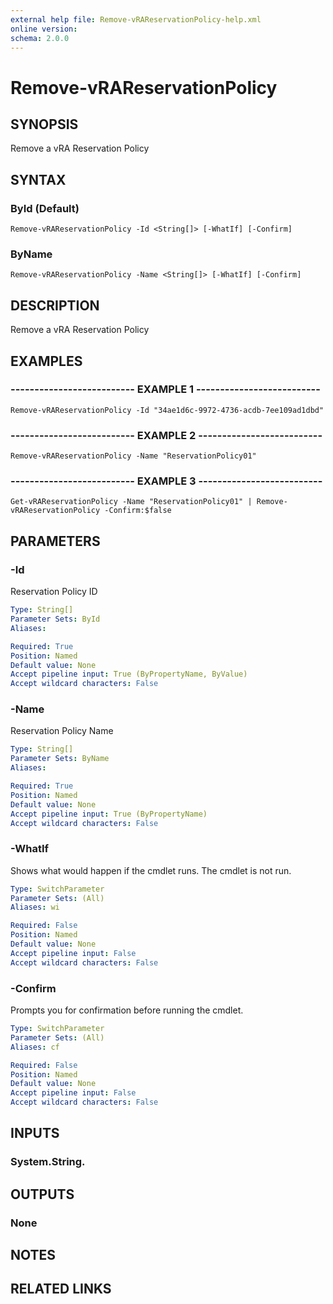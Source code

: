 ```yaml
---
external help file: Remove-vRAReservationPolicy-help.xml
online version: 
schema: 2.0.0
---
```


# Remove-vRAReservationPolicy

## SYNOPSIS
Remove a vRA Reservation Policy

## SYNTAX

### ById (Default)
```
Remove-vRAReservationPolicy -Id <String[]> [-WhatIf] [-Confirm]
```

### ByName
```
Remove-vRAReservationPolicy -Name <String[]> [-WhatIf] [-Confirm]
```

## DESCRIPTION
Remove a vRA Reservation Policy

## EXAMPLES

### -------------------------- EXAMPLE 1 --------------------------
```
Remove-vRAReservationPolicy -Id "34ae1d6c-9972-4736-acdb-7ee109ad1dbd"
```

### -------------------------- EXAMPLE 2 --------------------------
```
Remove-vRAReservationPolicy -Name "ReservationPolicy01"
```

### -------------------------- EXAMPLE 3 --------------------------
```
Get-vRAReservationPolicy -Name "ReservationPolicy01" | Remove-vRAReservationPolicy -Confirm:$false
```

## PARAMETERS

### -Id
Reservation Policy ID

```yaml
Type: String[]
Parameter Sets: ById
Aliases: 

Required: True
Position: Named
Default value: None
Accept pipeline input: True (ByPropertyName, ByValue)
Accept wildcard characters: False
```

### -Name
Reservation Policy Name

```yaml
Type: String[]
Parameter Sets: ByName
Aliases: 

Required: True
Position: Named
Default value: None
Accept pipeline input: True (ByPropertyName)
Accept wildcard characters: False
```

### -WhatIf
Shows what would happen if the cmdlet runs.
The cmdlet is not run.

```yaml
Type: SwitchParameter
Parameter Sets: (All)
Aliases: wi

Required: False
Position: Named
Default value: None
Accept pipeline input: False
Accept wildcard characters: False
```

### -Confirm
Prompts you for confirmation before running the cmdlet.

```yaml
Type: SwitchParameter
Parameter Sets: (All)
Aliases: cf

Required: False
Position: Named
Default value: None
Accept pipeline input: False
Accept wildcard characters: False
```

## INPUTS

### System.String.

## OUTPUTS

### None

## NOTES

## RELATED LINKS

